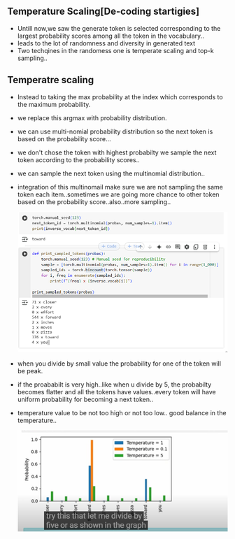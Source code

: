 ## Temperature Scaling[De-coding startigies]

- Untill now,we saw the generate token is selected corresponding to the largest probability scores among all the token in the vocabulary..
- leads to the lot of randomness and diversity in generated text
- Two techqines in the randomess one is temperate scaling and top-k sampling..

## Temperatre scaling

- Instead to taking the max probability at the index which corresponds to the maximum probability.
- we replace this argmax with probability distribution.
- we can use multi-nomial probability distribution so the next token is based on the probability score...
- we don't chose the token with highest probabilty we sample the next token according to the probability scores..
- we can sample the next token using the multinomial distribution..
- integration of this multinomail make sure we are not sampling the same token each item..sometimes we are going more chance to other token based on the probability score..also..more sampling..

    ![alt text](Images/temperatureScaling1.png)


- when you divide by small value the probability for one of the token will be peak.
- if the proababilt is very high..like when u divide by 5, the probabilty becomes flatter and all the tokens have values..every token will have uniform probability for becoming a next token..
- temperature value to be not too high or not too low..
good balance in the temperature..

    ![alt text](Images/temperateScaling2.png)